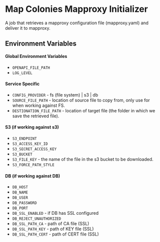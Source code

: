 # Map Colonies Mapproxy Initializer


A job that retrieves a mapproxy configuration file (mapproxy.yaml) and deliver it to mapproxy. 

## Environment Variables
#### Global Environment Variables
- `OPENAPI_FILE_PATH`
- `LOG_LEVEL`
#### Service Specific
- `CONFIG_PROVIDER` - fs (file system) | s3 | db
- `SOURCE_FILE_PATH` - location of source file to copy from, only use for when working against FS.
- `DESTIONATION_FILE_PATH` - location of target file (the folder in which we save the retrieved file).
#### S3 (if working against s3)
- `S3_ENDPOINT` 
- `S3_ACCESS_KEY_ID`
- `S3_SECRET_ACCESS_KEY`
- `S3_BUCKET`
- `S3_FILE_KEY` - the name of the file in the s3 bucket to be downloaded.
- `S3_FORCE_PATH_STYLE`

#### DB (if working against DB)
- `DB_HOST`
- `DB_NAME`
- `DB_USER`
- `DB_PASSWORD`
- `DB_PORT`
- `DB_SSL_ENABLED` - if DB has SSL configured
- `DB_REJECT_UNAUTHORIZED`
- `DB_SSL_PATH_CA` - path of CA file (SSL)
- `DB_SSL_PATH_KEY` - path of KEY file (SSL)
- `DB_SSL_PATH_CERT` - path of CERT file (SSL)